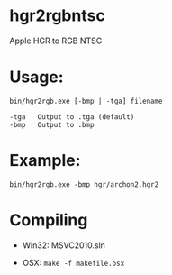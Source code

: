 hgr2rgbntsc
===========

Apple HGR to RGB NTSC

Usage:
======

`bin/hgr2rgb.exe [-bmp | -tga] filename`

    -tga   Output to .tga (default)
    -bmp   Output to .bmp

Example:
========

`bin/hgr2rgb.exe -bmp hgr/archon2.hgr2`

Compiling
=========

* Win32: MSVC2010.sln

* OSX: `make -f makefile.osx`

